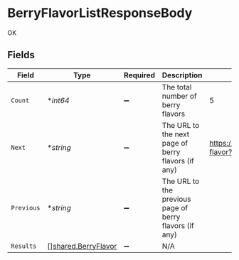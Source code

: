 # BerryFlavorListResponseBody

OK


## Fields

| Field                                                             | Type                                                              | Required                                                          | Description                                                       | Example                                                           |
| ----------------------------------------------------------------- | ----------------------------------------------------------------- | ----------------------------------------------------------------- | ----------------------------------------------------------------- | ----------------------------------------------------------------- |
| `Count`                                                           | **int64*                                                          | :heavy_minus_sign:                                                | The total number of berry flavors                                 | 5                                                                 |
| `Next`                                                            | **string*                                                         | :heavy_minus_sign:                                                | The URL to the next page of berry flavors (if any)                | https://pokeapi.co/api/v2/berry-flavor?offset=5&limit=5           |
| `Previous`                                                        | **string*                                                         | :heavy_minus_sign:                                                | The URL to the previous page of berry flavors (if any)            | <nil>                                                             |
| `Results`                                                         | [][shared.BerryFlavor](../../../pkg/models/shared/berryflavor.md) | :heavy_minus_sign:                                                | N/A                                                               |                                                                   |
